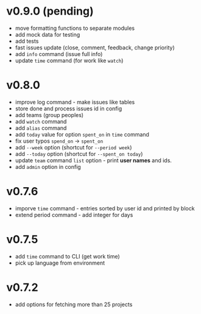 # v0.9.0 (pending)

 - move formatting functions to separate modules
 - add mock data for testing
 - add tests
 - fast issues update (close, comment, feedback, change priority)
 - add `info` command (issue full info)
 - update `time` command (for work like `watch`)

# v0.8.0

 - improve log command - make issues like tables
 - store done and process issues id in config
 - add teams (group peoples)
 - add `watch` command
 - add `alias` command
 - add `today` value for option `spent_on` in `time` command
 - fix user typos `spend_on` -> `spent_on`
 - add `--week` option (shortcut for `--period week`)
 - add `--today` option (shortcut for `--spent_on today`)
 - update `team` command `list` option - print **user names** and ids.
 - add `admin` option in config

# v0.7.6

 - imporve `time` command - entries sorted by user id and printed by block
 - extend period command - add integer for days

# v0.7.5

 - add `time` command to CLI (get work time)
 - pick up language from environment

# v0.7.2

 - add options for fetching more than 25 projects
